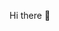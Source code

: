 Hi there 👋

<!--
**KeikoGotouge/KeikoGotouge** is a ✨ _special_ ✨ repository because its `README.md` (this file) appears on your GitHub profile.

Here are some ideas to get you started:

- 🔭 I’m currently working on my server
- 🌱 I’m currently learning french
- 👯 I’m looking to collaborate on ?
- 🤔 I’m looking for help with ?
- 💬 Ask me about ?
- 📫 How to reach me: ?
- 😄 Pronouns: she
- ⚡ Fun fact: ?

-->
